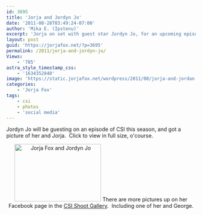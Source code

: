 ```yaml
---
id: 3695
title: 'Jorja and Jordyn Jo'
date: '2011-08-28T03:49:24-07:00'
author: 'Mika E. (Ipstenu)'
excerpt: 'Jorja on set with guest star Jordyn Jo, for an upcoming episode of CSI.'
layout: post
guid: 'https://jorjafox.net/?p=3695'
permalink: /2011/jorja-and-jordyn-jo/
Views:
    - '785'
astra_style_timestamp_css:
    - '1634352840'
image: 'https://static.jorjafox.net/wordpress/2011/08/jorja-and-jordan.jpeg'
categories:
    - 'Jorja Fox'
tags:
    - csi
    - photos
    - 'social media'
---
```


Jordyn Jo will be guesting on an episode of CSI this season, and got a picture of her and Jorja.  Click to view in full size, o'course.
<p style="text-align: center;"><a title="Jorja Fox and Jordyn Jo" href="https://jorjafox.net/gallery/tv/csi/pub/s12/candid/1204-dreamscope_001.jpg"><img class="size-medium wp-image-3696 aligncenter" title="Jorja Fox and Jordyn Jo" src="//static.jorjafox.net/wordpress/2011/08/jorja-and-jordan-230x153.jpg" alt="Jorja Fox and Jordyn Jo" width="230" height="153" /></a>
There are more pictures up on her Facebook page in the <a href="https://www.facebook.com/media/set/?set=a.228573053855112.55887.192906544088430&amp;type=1">CSI Shoot Gallery</a>.  Including one of her and George.
